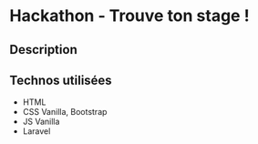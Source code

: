 # Hackathon - Trouve ton stage !

## Description



## Technos utilisées

- HTML
- CSS Vanilla, Bootstrap
- JS Vanilla
- Laravel
